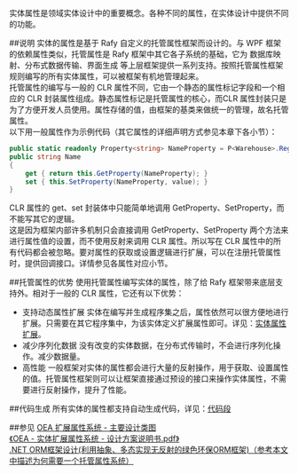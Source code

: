 实体属性是领域实体设计中的重要概念。各种不同的属性，在实体设计中提供不同的功能。  

##说明
实体的属性是基于 Rafy 自定义的托管属性框架而设计的。与 WPF 框架的依赖属性类似，托管属性是 Rafy 框架中其它各子系统的基础，它为 数据库映射、分布式数据传输、界面生成 等上层框架提供一系列支持。按照托管属性框架规则编写的所有实体属性，可以被框架有机地管理起来。  
托管属性的编写与一般的 CLR 属性不同，它由一个静态的属性标记字段和一个相应的 CLR 封装属性组成。静态属性标记是托管属性的核心，而CLR 属性封装只是为了方便开发人员使用。属性存储的值，由框架的基类来做统一的管理，故名托管属性。  
以下用一般属性作为示例代码（其它属性的详细声明方式参见本章下各小节）：

```cs
public static readonly Property<string> NameProperty = P<Warehouse>.Register(e => e.Name);
public string Name
{
    get { return this.GetProperty(NameProperty); }
    set { this.SetProperty(NameProperty, value); }
}
```

CLR 属性的 get、set 封装体中只能简单地调用 GetProperty、SetProperty，而不能写其它的逻辑。  
这是因为框架内部许多机制只会直接调用 GetProperty、SetProperty 两个方法来进行属性值的设置，而不使用反射来调用 CLR 属性。所以写在 CLR 属性中的所有代码都会被忽略。要对属性的获取或设置逻辑进行扩展，可以在注册托管属性时，提供回调接口。详情参见各属性对应小节。

##托管属性的优势
使用托管属性编写实体的属性，除了给 Rafy 框架带来底层支持外。相对于一般的 CLR 属性，它还有以下优势：
 - 支持动态属性扩展
  实体在编写并生成程序集之后，属性依然可以很方便地进行扩展。只需要在其它程序集中，为该实体定义扩展属性即可。详见：[实体属性扩展](../../领域实体框架\插件级扩展\实体属性扩展.html)。
 - 减少序列化数据
  没有改变的实体数据，在分布式传输时，不会进行序列化操作。减少数据量。
 - 高性能
  一般框架对实体的属性都会进行大量的反射操作，用于获取、设置属性的值。托管属性框架则可以让框架直接通过预设的接口来操作实体属性，不需要进行反射操作，提升了性能。

##代码生成
所有实体的属性都支持自动生成代码，详见：[代码段](../../领域实体框架\其它\代码段.html)

##参见
[OEA 扩展属性系统 - 主要设计类图](http://www.cnblogs.com/zgynhqf/archive/2011/10/30/2229163.html)  
[《OEA - 实体扩展属性系统 - 设计方案说明书.pdf》](http://www.cnblogs.com/zgynhqf/archive/2012/01/11/2319888.html)  
[.NET ORM框架设计(利用抽象、多态实现无反射的绿色环保ORM框架)（参考本文中描述为何需要一个托管属性系统）](http://www.cnblogs.com/wangiqngpei557/archive/2012/05/06/2486620.html)

